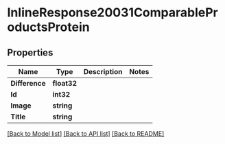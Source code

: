# InlineResponse20031ComparableProductsProtein

## Properties

Name | Type | Description | Notes
------------ | ------------- | ------------- | -------------
**Difference** | **float32** |  | 
**Id** | **int32** |  | 
**Image** | **string** |  | 
**Title** | **string** |  | 

[[Back to Model list]](../README.md#documentation-for-models) [[Back to API list]](../README.md#documentation-for-api-endpoints) [[Back to README]](../README.md)



